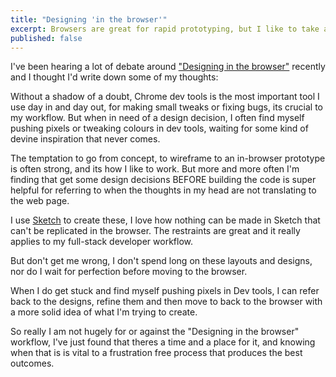 ```yaml
---
title: "Designing 'in the browser'"
excerpt: Browsers are great for rapid prototyping, but I like to take a step back now and again.
published: false
---
```


I've been hearing a lot of debate around ["Designing in the browser"](https://twitter.com/search?q=design%20in%20browser&src=typd) recently and I thought I'd write down some of my thoughts:

Without a shadow of a doubt, Chrome dev tools is the most important tool I use day in and day out, for making small tweaks or fixing bugs, its crucial to my workflow. But when in need of a design decision, I often find myself pushing pixels or tweaking colours in dev tools, waiting for some kind of devine inspiration that never comes.

The temptation to go from concept, to wireframe to an in-browser prototype is often strong, and its how I like to work. But more and more often I'm finding that get some design decisions BEFORE building the code is super helpful for referring to when the thoughts in my head are not translating to the web page.

I use [Sketch](https://www.sketchapp.com/) to create these, I love how nothing can be made in Sketch that can't be replicated in the browser. The restraints are great and it really applies to my full-stack developer workflow.

But don't get me wrong, I don't spend long on these layouts and designs, nor do I wait for perfection before moving to the browser.

When I do get stuck and find myself pushing pixels in Dev tools, I can refer back to the designs, refine them and then move to back to the browser with a more solid idea of what I'm trying to create.

So really I am not hugely for or against the "Designing in the browser" workflow, I've just found that theres a time and a place for it, and knowing when that is is vital to a frustration free process that produces the best outcomes.
